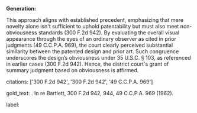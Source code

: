 **Generation:**

This approach aligns with established precedent, emphasizing that mere novelty alone isn't sufficient to uphold patentability but must also meet non-obviousness standards (300 F.2d 942). By evaluating the overall visual appearance through the eyes of an ordinary observer as cited in prior judgments (49 C.C.P.A. 969), the court clearly perceived substantial similarity between the patented design and prior art. Such congruence underscores the design’s obviousness under 35 U.S.C. § 103, as referenced in earlier cases (300 F.2d 942). Hence, the district court's grant of summary judgment based on obviousness is affirmed.

citations: ['300 F.2d 942', '300 F.2d 942', '49 C.C.P.A. 969']

gold_text: . In re Bartlett, 300 F.2d 942, 944, 49 C.C.P.A. 969 (1962).

label: 